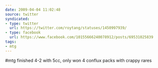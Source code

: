 ```yaml
---
date: 2009-04-04 11:02:48
source: twitter
syndicated:
- type: twitter
  url: https://twitter.com/roytang/statuses/1450997939/
- type: facebook
  url: https://www.facebook.com/10155666240078912/posts/69531025839
tags:
- mtg
---
```


#mtg finished 4-2 with 5cc, only won 4 conflux packs with crappy rares